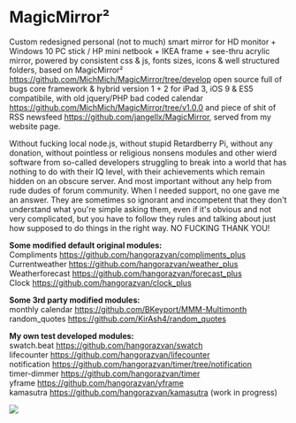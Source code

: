 # MagicMirror&sup2;

Custom redesigned personal (not to much) smart mirror for HD monitor + Windows 10 PC stick / HP mini netbook + IKEA frame + see-thru acrylic mirror, powered by consistent css & js, fonts sizes, icons & well structured folders, based on MagicMirror&sup2; https://github.com/MichMich/MagicMirror/tree/develop open source full of bugs core framework & hybrid version 1 + 2 for iPad 3, iOS 9 & ES5 compatibile, with old jquery/PHP bad coded calendar https://github.com/MichMich/MagicMirror/tree/v1.0.0 and piece of shit of RSS newsfeed https://github.com/jangellx/MagicMirror, served from my website page. 

Without fucking local node.js, without stupid Retardberry Pi, without any donation, without pointless or religious nonsens modules and other wierd software from so-called developers struggling to break into a world that has nothing to do with their IQ level, with their achievements which remain hidden on an obscure server. And most important without any help from rude dudes of forum community. When I needed support, no one gave me an answer. They are sometimes so ignorant and incompetent that they don't understand what you're simple asking them, even if it's obvious and not very complicated, but you have to follow they rules and talking about just how supposed to do things in the right way. NO FUCKING THANK YOU!

<b>Some modified default original modules:</b>
<br>Compliments https://github.com/hangorazvan/compliments_plus
<br>Currentweather https://github.com/hangorazvan/weather_plus
<br>Weatherforecast https://github.com/hangorazvan/forecast_plus
<br>Clock https://github.com/hangorazvan/clock_plus

<b>Some 3rd party modified modules:</b>
<br>monthly calendar https://github.com/BKeyport/MMM-Multimonth
<br>random_quotes https://github.com/KirAsh4/random_quotes

<b>My own test developed modules:</b>
<br>swatch.beat https://github.com/hangorazvan/swatch
<br>lifecounter https://github.com/hangorazvan/lifecounter
<br>notification https://github.com/hangorazvan/timer/tree/notification
<br>timer-dimmer https://github.com/hangorazvan/timer
<br>yframe https://github.com/hangorazvan/yframe
<br>kamasutra https://github.com/hangorazvan/kamasutra (work in progress)

<img src=https://github.com/hangorazvan/MagicMirror2/blob/master/hd.png>